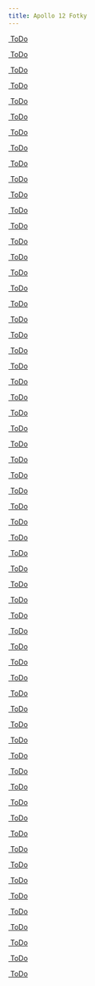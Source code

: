 ```yaml
---
title: Apollo 12 Fotky
---
```

<div class="pswp-gallery" id="my-gallery">
  <div class="photoContainer">

  <a href="/assets/img/apollo/apollo-12/AS12-46-6718.jpg" 
    data-pswp-width="2000" 
    data-pswp-height="2000" 
    target="_blank">
    <img src="/assets/img/apollo/apollo-12/thumbnails/AS12-46-6718.jpg" alt="" />
    <span class="pswp-caption-content">ToDo</span>
  </a>

  <a href="/assets/img/apollo/apollo-12/AS12-46-6726.jpg" 
    data-pswp-width="2000" 
    data-pswp-height="2000" 
    target="_blank">
    <img src="/assets/img/apollo/apollo-12/thumbnails/AS12-46-6726.jpg" alt="" />
    <span class="pswp-caption-content">ToDo</span>
  </a>

  <a href="/assets/img/apollo/apollo-12/AS12-46-6741.jpg" 
    data-pswp-width="2000" 
    data-pswp-height="2000" 
    target="_blank">
    <img src="/assets/img/apollo/apollo-12/thumbnails/AS12-46-6741.jpg" alt="" />
    <span class="pswp-caption-content">ToDo</span>
  </a>

  <a href="/assets/img/apollo/apollo-12/AS12-46-6751.jpg" 
    data-pswp-width="2000" 
    data-pswp-height="2000" 
    target="_blank">
    <img src="/assets/img/apollo/apollo-12/thumbnails/AS12-46-6751.jpg" alt="" />
    <span class="pswp-caption-content">ToDo</span>
  </a>

  <a href="/assets/img/apollo/apollo-12/AS12-46-6755.jpg" 
    data-pswp-width="2000" 
    data-pswp-height="2000" 
    target="_blank">
    <img src="/assets/img/apollo/apollo-12/thumbnails/AS12-46-6755.jpg" alt="" />
    <span class="pswp-caption-content">ToDo</span>
  </a>

  <a href="/assets/img/apollo/apollo-12/AS12-46-6777.jpg" 
    data-pswp-width="2000" 
    data-pswp-height="2000" 
    target="_blank">
    <img src="/assets/img/apollo/apollo-12/thumbnails/AS12-46-6777.jpg" alt="" />
    <span class="pswp-caption-content">ToDo</span>
  </a>

  <a href="/assets/img/apollo/apollo-12/AS12-46-6779.jpg" 
    data-pswp-width="2000" 
    data-pswp-height="2000" 
    target="_blank">
    <img src="/assets/img/apollo/apollo-12/thumbnails/AS12-46-6779.jpg" alt="" />
    <span class="pswp-caption-content">ToDo</span>
  </a>

  <a href="/assets/img/apollo/apollo-12/AS12-46-6784.jpg" 
    data-pswp-width="2000" 
    data-pswp-height="2000" 
    target="_blank">
    <img src="/assets/img/apollo/apollo-12/thumbnails/AS12-46-6784.jpg" alt="" />
    <span class="pswp-caption-content">ToDo</span>
  </a>

  <a href="/assets/img/apollo/apollo-12/AS12-46-6790.jpg" 
    data-pswp-width="2000" 
    data-pswp-height="2000" 
    target="_blank">
    <img src="/assets/img/apollo/apollo-12/thumbnails/AS12-46-6790.jpg" alt="" />
    <span class="pswp-caption-content">ToDo</span>
  </a>

  <a href="/assets/img/apollo/apollo-12/AS12-46-6791.jpg" 
    data-pswp-width="2000" 
    data-pswp-height="2000" 
    target="_blank">
    <img src="/assets/img/apollo/apollo-12/thumbnails/AS12-46-6791.jpg" alt="" />
    <span class="pswp-caption-content">ToDo</span>
  </a>

  <a href="/assets/img/apollo/apollo-12/AS12-46-6812.jpg" 
    data-pswp-width="2000" 
    data-pswp-height="2000" 
    target="_blank">
    <img src="/assets/img/apollo/apollo-12/thumbnails/AS12-46-6812.jpg" alt="" />
    <span class="pswp-caption-content">ToDo</span>
  </a>

  <a href="/assets/img/apollo/apollo-12/AS12-46-6813.jpg" 
    data-pswp-width="2000" 
    data-pswp-height="2000" 
    target="_blank">
    <img src="/assets/img/apollo/apollo-12/thumbnails/AS12-46-6813.jpg" alt="" />
    <span class="pswp-caption-content">ToDo</span>
  </a>

  <a href="/assets/img/apollo/apollo-12/AS12-46-6820.jpg" 
    data-pswp-width="2000" 
    data-pswp-height="2000" 
    target="_blank">
    <img src="/assets/img/apollo/apollo-12/thumbnails/AS12-46-6820.jpg" alt="" />
    <span class="pswp-caption-content">ToDo</span>
  </a>

  <a href="/assets/img/apollo/apollo-12/AS12-46-6838.jpg" 
    data-pswp-width="2000" 
    data-pswp-height="2000" 
    target="_blank">
    <img src="/assets/img/apollo/apollo-12/thumbnails/AS12-46-6838.jpg" alt="" />
    <span class="pswp-caption-content">ToDo</span>
  </a>

  <a href="/assets/img/apollo/apollo-12/AS12-46-6842.jpg" 
    data-pswp-width="2000" 
    data-pswp-height="2000" 
    target="_blank">
    <img src="/assets/img/apollo/apollo-12/thumbnails/AS12-46-6842.jpg" alt="" />
    <span class="pswp-caption-content">ToDo</span>
  </a>

  <a href="/assets/img/apollo/apollo-12/AS12-46-6865.jpg" 
    data-pswp-width="2000" 
    data-pswp-height="2000" 
    target="_blank">
    <img src="/assets/img/apollo/apollo-12/thumbnails/AS12-46-6865.jpg" alt="" />
    <span class="pswp-caption-content">ToDo</span>
  </a>

  <a href="/assets/img/apollo/apollo-12/AS12-47-6870.jpg" 
    data-pswp-width="2000" 
    data-pswp-height="2000" 
    target="_blank">
    <img src="/assets/img/apollo/apollo-12/thumbnails/AS12-47-6870.jpg" alt="" />
    <span class="pswp-caption-content">ToDo</span>
  </a>

  <a href="/assets/img/apollo/apollo-12/AS12-47-6875.jpg" 
    data-pswp-width="2000" 
    data-pswp-height="2000" 
    target="_blank">
    <img src="/assets/img/apollo/apollo-12/thumbnails/AS12-47-6875.jpg" alt="" />
    <span class="pswp-caption-content">ToDo</span>
  </a>

  <a href="/assets/img/apollo/apollo-12/AS12-47-6878.jpg" 
    data-pswp-width="2000" 
    data-pswp-height="2000" 
    target="_blank">
    <img src="/assets/img/apollo/apollo-12/thumbnails/AS12-47-6878.jpg" alt="" />
    <span class="pswp-caption-content">ToDo</span>
  </a>

  <a href="/assets/img/apollo/apollo-12/AS12-47-6897.jpg" 
    data-pswp-width="2000" 
    data-pswp-height="2000" 
    target="_blank">
    <img src="/assets/img/apollo/apollo-12/thumbnails/AS12-47-6897.jpg" alt="" />
    <span class="pswp-caption-content">ToDo</span>
  </a>

  <a href="/assets/img/apollo/apollo-12/AS12-47-6898.jpg" 
    data-pswp-width="2000" 
    data-pswp-height="2000" 
    target="_blank">
    <img src="/assets/img/apollo/apollo-12/thumbnails/AS12-47-6898.jpg" alt="" />
    <span class="pswp-caption-content">ToDo</span>
  </a>

  <a href="/assets/img/apollo/apollo-12/AS12-47-6910.jpg" 
    data-pswp-width="2000" 
    data-pswp-height="2000" 
    target="_blank">
    <img src="/assets/img/apollo/apollo-12/thumbnails/AS12-47-6910.jpg" alt="" />
    <span class="pswp-caption-content">ToDo</span>
  </a>

  <a href="/assets/img/apollo/apollo-12/AS12-47-6913.jpg" 
    data-pswp-width="2000" 
    data-pswp-height="2000" 
    target="_blank">
    <img src="/assets/img/apollo/apollo-12/thumbnails/AS12-47-6913.jpg" alt="" />
    <span class="pswp-caption-content">ToDo</span>
  </a>

  <a href="/assets/img/apollo/apollo-12/AS12-47-6916.jpg" 
    data-pswp-width="2000" 
    data-pswp-height="2000" 
    target="_blank">
    <img src="/assets/img/apollo/apollo-12/thumbnails/AS12-47-6916.jpg" alt="" />
    <span class="pswp-caption-content">ToDo</span>
  </a>

  <a href="/assets/img/apollo/apollo-12/AS12-47-6919.jpg" 
    data-pswp-width="2000" 
    data-pswp-height="2000" 
    target="_blank">
    <img src="/assets/img/apollo/apollo-12/thumbnails/AS12-47-6919.jpg" alt="" />
    <span class="pswp-caption-content">ToDo</span>
  </a>

  <a href="/assets/img/apollo/apollo-12/AS12-47-6921.jpg" 
    data-pswp-width="2000" 
    data-pswp-height="2000" 
    target="_blank">
    <img src="/assets/img/apollo/apollo-12/thumbnails/AS12-47-6921.jpg" alt="" />
    <span class="pswp-caption-content">ToDo</span>
  </a>

  <a href="/assets/img/apollo/apollo-12/AS12-47-6922.jpg" 
    data-pswp-width="2000" 
    data-pswp-height="2000" 
    target="_blank">
    <img src="/assets/img/apollo/apollo-12/thumbnails/AS12-47-6922.jpg" alt="" />
    <span class="pswp-caption-content">ToDo</span>
  </a>

  <a href="/assets/img/apollo/apollo-12/AS12-47-6928.jpg" 
    data-pswp-width="2000" 
    data-pswp-height="2000" 
    target="_blank">
    <img src="/assets/img/apollo/apollo-12/thumbnails/AS12-47-6928.jpg" alt="" />
    <span class="pswp-caption-content">ToDo</span>
  </a>

  <a href="/assets/img/apollo/apollo-12/AS12-47-6932.jpg" 
    data-pswp-width="2000" 
    data-pswp-height="2000" 
    target="_blank">
    <img src="/assets/img/apollo/apollo-12/thumbnails/AS12-47-6932.jpg" alt="" />
    <span class="pswp-caption-content">ToDo</span>
  </a>

  <a href="/assets/img/apollo/apollo-12/AS12-47-6955.jpg" 
    data-pswp-width="2000" 
    data-pswp-height="2000" 
    target="_blank">
    <img src="/assets/img/apollo/apollo-12/thumbnails/AS12-47-6955.jpg" alt="" />
    <span class="pswp-caption-content">ToDo</span>
  </a>

  <a href="/assets/img/apollo/apollo-12/AS12-47-6979.jpg" 
    data-pswp-width="2000" 
    data-pswp-height="2000" 
    target="_blank">
    <img src="/assets/img/apollo/apollo-12/thumbnails/AS12-47-6979.jpg" alt="" />
    <span class="pswp-caption-content">ToDo</span>
  </a>

  <a href="/assets/img/apollo/apollo-12/AS12-47-6981.jpg" 
    data-pswp-width="2000" 
    data-pswp-height="2000" 
    target="_blank">
    <img src="/assets/img/apollo/apollo-12/thumbnails/AS12-47-6981.jpg" alt="" />
    <span class="pswp-caption-content">ToDo</span>
  </a>

  <a href="/assets/img/apollo/apollo-12/AS12-47-6989.jpg" 
    data-pswp-width="2000" 
    data-pswp-height="2000" 
    target="_blank">
    <img src="/assets/img/apollo/apollo-12/thumbnails/AS12-47-6989.jpg" alt="" />
    <span class="pswp-caption-content">ToDo</span>
  </a>

  <a href="/assets/img/apollo/apollo-12/AS12-48-7034.jpg" 
    data-pswp-width="2000" 
    data-pswp-height="2000" 
    target="_blank">
    <img src="/assets/img/apollo/apollo-12/thumbnails/AS12-48-7034.jpg" alt="" />
    <span class="pswp-caption-content">ToDo</span>
  </a>

  <a href="/assets/img/apollo/apollo-12/AS12-48-7069.jpg" 
    data-pswp-width="2000" 
    data-pswp-height="2000" 
    target="_blank">
    <img src="/assets/img/apollo/apollo-12/thumbnails/AS12-48-7069.jpg" alt="" />
    <span class="pswp-caption-content">ToDo</span>
  </a>

  <a href="/assets/img/apollo/apollo-12/AS12-48-7071.jpg" 
    data-pswp-width="2000" 
    data-pswp-height="2000" 
    target="_blank">
    <img src="/assets/img/apollo/apollo-12/thumbnails/AS12-48-7071.jpg" alt="" />
    <span class="pswp-caption-content">ToDo</span>
  </a>

  <a href="/assets/img/apollo/apollo-12/AS12-48-7096.jpg" 
    data-pswp-width="2000" 
    data-pswp-height="2000" 
    target="_blank">
    <img src="/assets/img/apollo/apollo-12/thumbnails/AS12-48-7096.jpg" alt="" />
    <span class="pswp-caption-content">ToDo</span>
  </a>

  <a href="/assets/img/apollo/apollo-12/AS12-48-7099.jpg" 
    data-pswp-width="2000" 
    data-pswp-height="2000" 
    target="_blank">
    <img src="/assets/img/apollo/apollo-12/thumbnails/AS12-48-7099.jpg" alt="" />
    <span class="pswp-caption-content">ToDo</span>
  </a>

  <a href="/assets/img/apollo/apollo-12/AS12-48-7121.jpg" 
    data-pswp-width="2000" 
    data-pswp-height="2000" 
    target="_blank">
    <img src="/assets/img/apollo/apollo-12/thumbnails/AS12-48-7121.jpg" alt="" />
    <span class="pswp-caption-content">ToDo</span>
  </a>

  <a href="/assets/img/apollo/apollo-12/AS12-48-7133.jpg" 
    data-pswp-width="2000" 
    data-pswp-height="2000" 
    target="_blank">
    <img src="/assets/img/apollo/apollo-12/thumbnails/AS12-48-7133.jpg" alt="" />
    <span class="pswp-caption-content">ToDo</span>
  </a>

  <a href="/assets/img/apollo/apollo-12/AS12-49-7221.jpg" 
    data-pswp-width="2000" 
    data-pswp-height="2000" 
    target="_blank">
    <img src="/assets/img/apollo/apollo-12/thumbnails/AS12-49-7221.jpg" alt="" />
    <span class="pswp-caption-content">ToDo</span>
  </a>

  <a href="/assets/img/apollo/apollo-12/AS12-49-7243.jpg" 
    data-pswp-width="2000" 
    data-pswp-height="2000" 
    target="_blank">
    <img src="/assets/img/apollo/apollo-12/thumbnails/AS12-49-7243.jpg" alt="" />
    <span class="pswp-caption-content">ToDo</span>
  </a>

  <a href="/assets/img/apollo/apollo-12/AS12-49-7278.jpg" 
    data-pswp-width="2000" 
    data-pswp-height="2000" 
    target="_blank">
    <img src="/assets/img/apollo/apollo-12/thumbnails/AS12-49-7278.jpg" alt="" />
    <span class="pswp-caption-content">ToDo</span>
  </a>

  <a href="/assets/img/apollo/apollo-12/AS12-49-7281.jpg" 
    data-pswp-width="2000" 
    data-pswp-height="2000" 
    target="_blank">
    <img src="/assets/img/apollo/apollo-12/thumbnails/AS12-49-7281.jpg" alt="" />
    <span class="pswp-caption-content">ToDo</span>
  </a>

  <a href="/assets/img/apollo/apollo-12/AS12-49-7284.jpg" 
    data-pswp-width="2000" 
    data-pswp-height="2000" 
    target="_blank">
    <img src="/assets/img/apollo/apollo-12/thumbnails/AS12-49-7284.jpg" alt="" />
    <span class="pswp-caption-content">ToDo</span>
  </a>

  <a href="/assets/img/apollo/apollo-12/AS12-50-7326.jpg" 
    data-pswp-width="2000" 
    data-pswp-height="2000" 
    target="_blank">
    <img src="/assets/img/apollo/apollo-12/thumbnails/AS12-50-7326.jpg" alt="" />
    <span class="pswp-caption-content">ToDo</span>
  </a>

  <a href="/assets/img/apollo/apollo-12/AS12-50-7327.jpg" 
    data-pswp-width="2000" 
    data-pswp-height="2000" 
    target="_blank">
    <img src="/assets/img/apollo/apollo-12/thumbnails/AS12-50-7327.jpg" alt="" />
    <span class="pswp-caption-content">ToDo</span>
  </a>

  <a href="/assets/img/apollo/apollo-12/AS12-50-7364.jpg" 
    data-pswp-width="2000" 
    data-pswp-height="2000" 
    target="_blank">
    <img src="/assets/img/apollo/apollo-12/thumbnails/AS12-50-7364.jpg" alt="" />
    <span class="pswp-caption-content">ToDo</span>
  </a>

  <a href="/assets/img/apollo/apollo-12/AS12-50-7369.jpg" 
    data-pswp-width="2000" 
    data-pswp-height="2000" 
    target="_blank">
    <img src="/assets/img/apollo/apollo-12/thumbnails/AS12-50-7369.jpg" alt="" />
    <span class="pswp-caption-content">ToDo</span>
  </a>

  <a href="/assets/img/apollo/apollo-12/AS12-50-7372.jpg" 
    data-pswp-width="2000" 
    data-pswp-height="2000" 
    target="_blank">
    <img src="/assets/img/apollo/apollo-12/thumbnails/AS12-50-7372.jpg" alt="" />
    <span class="pswp-caption-content">ToDo</span>
  </a>

  <a href="/assets/img/apollo/apollo-12/AS12-50-7374.jpg" 
    data-pswp-width="2000" 
    data-pswp-height="2000" 
    target="_blank">
    <img src="/assets/img/apollo/apollo-12/thumbnails/AS12-50-7374.jpg" alt="" />
    <span class="pswp-caption-content">ToDo</span>
  </a>

  <a href="/assets/img/apollo/apollo-12/AS12-50-7402.jpg" 
    data-pswp-width="2000" 
    data-pswp-height="2000" 
    target="_blank">
    <img src="/assets/img/apollo/apollo-12/thumbnails/AS12-50-7402.jpg" alt="" />
    <span class="pswp-caption-content">ToDo</span>
  </a>

  <a href="/assets/img/apollo/apollo-12/AS12-50-7433.jpg" 
    data-pswp-width="2000" 
    data-pswp-height="2000" 
    target="_blank">
    <img src="/assets/img/apollo/apollo-12/thumbnails/AS12-50-7433.jpg" alt="" />
    <span class="pswp-caption-content">ToDo</span>
  </a>

  <a href="/assets/img/apollo/apollo-12/AS12-51-7479.jpg" 
    data-pswp-width="2000" 
    data-pswp-height="2000" 
    target="_blank">
    <img src="/assets/img/apollo/apollo-12/thumbnails/AS12-51-7479.jpg" alt="" />
    <span class="pswp-caption-content">ToDo</span>
  </a>

  <a href="/assets/img/apollo/apollo-12/AS12-51-7501.jpg" 
    data-pswp-width="2000" 
    data-pswp-height="2000" 
    target="_blank">
    <img src="/assets/img/apollo/apollo-12/thumbnails/AS12-51-7501.jpg" alt="" />
    <span class="pswp-caption-content">ToDo</span>
  </a>

  <a href="/assets/img/apollo/apollo-12/AS12-51-7506.jpg" 
    data-pswp-width="2000" 
    data-pswp-height="2000" 
    target="_blank">
    <img src="/assets/img/apollo/apollo-12/thumbnails/AS12-51-7506.jpg" alt="" />
    <span class="pswp-caption-content">ToDo</span>
  </a>

  <a href="/assets/img/apollo/apollo-12/AS12-51-7517.jpg" 
    data-pswp-width="2000" 
    data-pswp-height="2000" 
    target="_blank">
    <img src="/assets/img/apollo/apollo-12/thumbnails/AS12-51-7517.jpg" alt="" />
    <span class="pswp-caption-content">ToDo</span>
  </a>

  <a href="/assets/img/apollo/apollo-12/AS12-51-7547.jpg" 
    data-pswp-width="2000" 
    data-pswp-height="2000" 
    target="_blank">
    <img src="/assets/img/apollo/apollo-12/thumbnails/AS12-51-7547.jpg" alt="" />
    <span class="pswp-caption-content">ToDo</span>
  </a>

  <a href="/assets/img/apollo/apollo-12/AS12-51-7573.jpg" 
    data-pswp-width="2000" 
    data-pswp-height="2000" 
    target="_blank">
    <img src="/assets/img/apollo/apollo-12/thumbnails/AS12-51-7573.jpg" alt="" />
    <span class="pswp-caption-content">ToDo</span>
  </a>

  <a href="/assets/img/apollo/apollo-12/AS12-51-7577.jpg" 
    data-pswp-width="2000" 
    data-pswp-height="2000" 
    target="_blank">
    <img src="/assets/img/apollo/apollo-12/thumbnails/AS12-51-7577.jpg" alt="" />
    <span class="pswp-caption-content">ToDo</span>
  </a>

  <a href="/assets/img/apollo/apollo-12/AS12-55-8212.jpg" 
    data-pswp-width="1913" 
    data-pswp-height="2000" 
    target="_blank">
    <img src="/assets/img/apollo/apollo-12/thumbnails/AS12-55-8212.jpg" alt="" />
    <span class="pswp-caption-content">ToDo</span>
  </a>

</div>
</div>